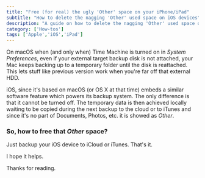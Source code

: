 ```yaml
---
title: "Free (for real) the ugly 'Other' space on your iPhone/iPad"
subtitle: "How to delete the nagging 'Other' used space on iOS devices"
description: "A guide on how to delete the nagging 'Other' used space on iOS devices"
category: ['How-tos']
tags: ['Apple','iOS','iPad']
---
```


On macOS when (and only when) Time Machine is turned on in *System Preferences*, even if your external target backup disk is not attached, your Mac keeps backing up to a temporary folder until the disk is reattached. This lets stuff like previous version work when you're far off that external HDD.

iOS, since it's based on macOS (or OS X at that time) embeds a similar software feature which powers its backup system. The only difference is that it cannot be turned off. 
The temporary data is then achieved locally waiting to be copied during the next backup to the cloud or to iTunes and since it's no part of Documents, Photos, etc. it is showed as *Other*.

### So, how to free that *Other* space?

Just backup your iOS device to iCloud or iTunes. That's it.

I hope it helps.

Thanks for reading.
